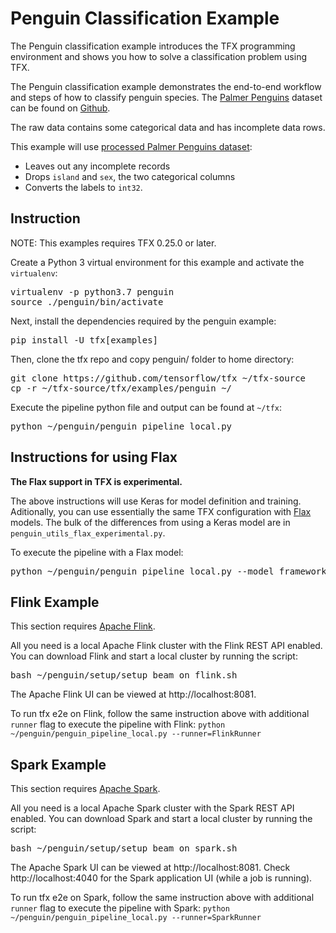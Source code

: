 # Penguin Classification Example

The Penguin classification example introduces the TFX programming
environment and shows you how to solve a classification problem using
TFX.

The Penguin classification example demonstrates the end-to-end workflow
and steps of how to classify penguin species.
The [Palmer Penguins](https://allisonhorst.github.io/palmerpenguins/articles/intro.html) dataset can be found on [Github](https://github.com/allisonhorst/palmerpenguins).

The raw data contains some categorical data and has incomplete data rows.

This example will use
[processed Palmer Penguins dataset](https://storage.googleapis.com/download.tensorflow.org/data/palmer_penguins/penguins_processed.csv):
* Leaves out any incomplete records
* Drops `island` and `sex`, the two categorical columns
* Converts the labels to `int32`.

## Instruction

NOTE: This examples requires TFX 0.25.0 or later.

Create a Python 3 virtual environment for this example and activate the
`virtualenv`:

<pre class="devsite-terminal devsite-click-to-copy">
virtualenv -p python3.7 penguin
source ./penguin/bin/activate
</pre>

Next, install the dependencies required by the penguin example:

<pre class="devsite-terminal devsite-click-to-copy">
pip install -U tfx[examples]
</pre>

Then, clone the tfx repo and copy penguin/ folder to home directory:

<pre class="devsite-terminal devsite-click-to-copy">
git clone https://github.com/tensorflow/tfx ~/tfx-source
cp -r ~/tfx-source/tfx/examples/penguin ~/
</pre>

Execute the pipeline python file and output can be found at `~/tfx`:

<pre class="devsite-terminal devsite-click-to-copy">
python ~/penguin/penguin_pipeline_local.py
</pre>

## Instructions for using Flax

**The Flax support in TFX is experimental.**

The above instructions will use Keras for model definition and training.
Aditionally, you can use essentially the same TFX configuration with
[Flax](https://github.com/google/flax) models. The bulk of the differences
from using a Keras model are in `penguin_utils_flax_experimental.py`.

To execute the pipeline with a Flax model:
<pre class="devsite-terminal devsite-click-to-copy">
python ~/penguin/penguin_pipeline_local.py --model_framework=flax_experimental
</pre>

## Flink Example

This section requires [Apache Flink](https://flink.apache.org/).

All you need is a local Apache Flink cluster with the Flink REST API enabled.
You can download Flink and start a local cluster by running the script:

<pre class="devsite-terminal devsite-click-to-copy">
bash ~/penguin/setup/setup_beam_on_flink.sh
</pre>

The Apache Flink UI can be viewed at http://localhost:8081.

To run tfx e2e on Flink, follow the same instruction above with additional
`runner` flag to execute the pipeline with Flink:
`python ~/penguin/penguin_pipeline_local.py --runner=FlinkRunner`

## Spark Example

This section requires [Apache Spark](https://spark.apache.org/).

All you need is a local Apache Spark cluster with the Spark REST API enabled.
You can download Spark and start a local cluster by running the script:

<pre class="devsite-terminal devsite-click-to-copy">
bash ~/penguin/setup/setup_beam_on_spark.sh
</pre>

The Apache Spark UI can be viewed at http://localhost:8081. Check
http://localhost:4040 for the Spark application UI (while a job is running).

To run tfx e2e on Spark, follow the same instruction above with additional
`runner` flag to execute the pipeline with Spark:
`python ~/penguin/penguin_pipeline_local.py --runner=SparkRunner`

